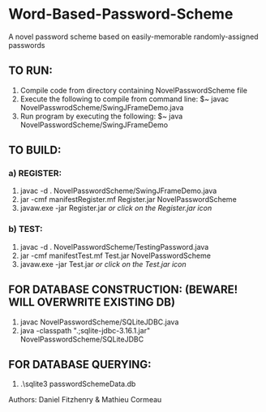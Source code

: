 # Word-Based-Password-Scheme
A novel password scheme based on easily-memorable randomly-assigned passwords

## TO RUN:
  1.  Compile code from directory containing NovelPasswordScheme file
  2.  Execute the following to compile from command line:
    $~  javac NovelPasswrodScheme/SwingJFrameDemo.java
  3.  Run program by executing the following:
    $~  java NovelPasswordScheme/SwingJFrameDemo

## TO BUILD:
  ### a)  REGISTER:
  1.  javac -d . NovelPasswordScheme/SwingJFrameDemo.java
  2.  jar -cmf manifestRegister.mf Register.jar NovelPasswordScheme
  3.  javaw.exe -jar Register.jar  *or click on the Register.jar icon*
  ### b)  TEST:
  1.  javac -d . NovelPasswordScheme/TestingPassword.java
  2.  jar -cmf manifestTest.mf Test.jar NovelPasswordScheme
  3.  javaw.exe -jar Test.jar  *or click on the Test.jar icon*
  
## FOR DATABASE CONSTRUCTION: (BEWARE! WILL OVERWRITE EXISTING DB)
  1.  javac NovelPasswordScheme/SQLiteJDBC.java
  2.  java -classpath ".;sqlite-jdbc-3.16.1.jar" NovelPasswordScheme/SQLiteJDBC

## FOR DATABASE QUERYING:
  1.  .\sqlite3 passwordSchemeData.db
  
Authors: Daniel Fitzhenry & Mathieu Cormeau
